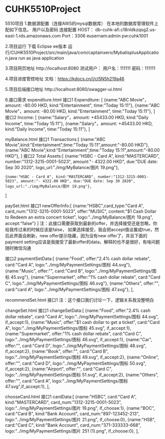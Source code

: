 # CUHK5510Project
5510项目
1.数据源配置（连接AWS的mysql数据库）
在本地的数据库管理软件上配如下信息。
用户以及密码
连接配置
HOST：
db-cuhk-afi.c18nldkzqsg2.us-east-1.rds.amazonaws.com
Port：3306
eusernam:admin
pw:cuhk1001

2.项目运行
下载 Eclipse ee版本
运行/CUHK5510Project/src/main/java/com/captainxero/MybatisplusApplication.java run as java application

3.项目网页地址
http://localhost:8080
测试用户：
用户名：111111
密码：111111

4.项目进度管控地址
文档：https://kdocs.cn/l/cl5N5h219a46

5.项目后端接口地址
http://localhost:8080/swagger-ui.html

6.接口需求
expenditure.html
接口1
Expenditure:
[
    {name:"ABC Movie"，amount: -80.00 HKD, kind:"Entertainment", time:"Today 15:11"}, 
    {name:"ABC Movie"，amount: -80.00 HKD, kind:"Entertainment", time:"Today 15:11"},
]
接口2
Income:
[
    {name:"Salary"，amount: +45433.00 HKD, kind:"Daily Income", time:"Today 15:11"},
    {name:"Salary"，amount: +45433.00 HKD, kind:"Daily Income", time:"Today 15:11"},
]

myBalance.html
接口1
Transactions:[
    {name:"ABC Movie",kind:"Entertainment",time:"Today 15:11",amount:"-80.00 HKD"},
    {name:"ABC Movie",kind:"Entertainment",time:"Today 15:11",amount:"-80.00 HKD"},
]
接口2
Total Assets:[
    {name:"HSBC - Card A", kind:"MASTERCARD", number:"1312-3215-0001-5023", amount:"- 4322.00 HKD", due:"DUE date: Sep 30 2020", logo_url:"./img/MyBalance/图片 19.png"},

    {name:"HSBC - Card A", kind:"MASTERCARD", number:"1312-3215-0001-5023", amount:"- 4322.00 HKD", due:"DUE date: Sep 30 2020", logo_url:"./img/MyBalance/图片 19.png"},
]

paySet.html
接口1
newOfferInfo:[ {name:"HSBC",card_type:"Card A", card_num:"1312-3215-0001-5023", offer:"MUSIC", content:"$1 Cash Dollar to Redeem an extra concert ticket", logo:"../img/MyBalance/图片 19.png", accept:"false"} ]
注：此接口需要获取到最新的offer，并选择接受还是忽略，你给我传过来的时候应该是false， 如果选择接受，我会把accept值设置成true，然后此界面会刷新，new offer提示隐藏，因为没有new offer了，并且下面的payment setting应该是我接受了最新offer的data，解释的也不是很好，有啥问题随时微信沟通

接口2
paymentSetData:[
                    {name:"Food", offer:"2.4% cash dollar rebate", card:"Card A", logo:"../img/MyPaymentSettings/图标 44.svg"},
                    {name:"Music", offer:"", card:"Card B", logo:"../img/MyPaymentSettings/图标 45.svg"},
                    {name:"Supermarket", offer:"1% cash dollar rebate", card:"Card C", logo:"../img/MyPaymentSettings/图标 46.svg"},
                    {name:"Others", offer:"", card:"card A", logo:"../img/MyPaymentSettings/图标 47.svg"},
                ],

recommendSet.html
接口1
注：这个接口我们讨论一下，逻辑关系我没整明白

changeSet.html
接口1
changeSetData:[
                    {name:"Food", offer:"2.4% cash dollar rebate", card:"Card A", logo:"../img/MyPaymentSettings/图标 44.svg", if_accept:1},
                    {name:"Music", offer:"$1 cash dollar to get a ticket", card:"Card A", logo:"../img/MyPaymentSettings/图标 45.svg", if_accept:1},
                    {name:"Supermarket", offer:"1% cash dollar rebate", card:"Card C", logo:"../img/MyPaymentSettings/图标 46.svg", if_accept:1},
                    {name:"Car", offer:"", card:"Card D", logo:"../img/MyPaymentSettings/图标 48.svg", if_accept:2},
                    {name:"Book", offer:"", card:"Card B", logo:"../img/MyPaymentSettings/图标 49.svg", if_accept:2},
                    {name:"Online", offer:"", card:"Card D", logo:"../img/MyPaymentSettings/图标 50.svg", if_accept:2},
                    {name:"Airport", offer:"", card:"Card C", logo:"../img/MyPaymentSettings/图标 51.svg", if_accept:2},
                    {name:"Others", offer:"", card:"Card A", logo:"../img/MyPaymentSettings/图标 47.svg",if_accept:1},
                ],

chooseCard.html
接口1
cardData:[
                    {name:"HSBC", card:"Card A", kind:"MASTERCARD", card_num:"1312-3215-0001-5023", logo:"../img/MyPaymentSettings/图片 19.png", if_choose:1},
                    {name:"BOC", card:"Card B", kind:"Bank Account", card_num:"897-123452-213", logo:"../img/MyPaymentSettings/图片 21.png", if_choose:0},
                    {name:"HSB", card:"Card C", kind:"Bank Account", card_num:"371-333333-668", logo:"../img/MyPaymentSettings/图片 251 (1).png", if_choose:0},
                ],







